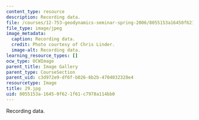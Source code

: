 ```yaml
---
content_type: resource
description: Recording data.
file: /courses/12-753-geodynamics-seminar-spring-2006/8055153a16450f621f61c7978a114bb0_29.jpg
file_type: image/jpeg
image_metadata:
  caption: Recording data.
  credit: Photo courtesy of Chris Linder.
  image-alt: Recording data.
learning_resource_types: []
ocw_type: OCWImage
parent_title: Image Gallery
parent_type: CourseSection
parent_uid: c3d972e9-df6f-b026-6b2b-4704032328e4
resourcetype: Image
title: 29.jpg
uid: 8055153a-1645-0f62-1f61-c7978a114bb0
---
```

Recording data.

